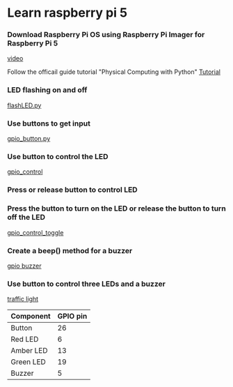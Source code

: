 # Learn raspberry pi 5
### Download Raspberry Pi OS using Raspberry Pi Imager for Raspberry Pi 5
[video](https://youtu.be/0u6iflSzwp0)

Follow the officail guide tutorial "Physical Computing with Python"
[Tutorial](https://projects.raspberrypi.org/en/projects/physical-computing/0)

### LED flashing on and off
[flashLED.py](./flashLED.py)

### Use buttons to get input
[gpio_button.py](./gpio_button.py)

### Use button to control the LED
[gpio_control](./gpio_control.py)

### Press or release button to control LED 

### Press the button to turn on the LED or release the button to turn off the LED
[gpio_control_toggle](./gpio_control_toggle.py)

### Create a beep() method for a buzzer
[gpio buzzer](./gpio_buzzer.py)

### Use button to control three LEDs and a buzzer
[traffic light](./trafficLight.py)

| Component | GPIO pin |
|-----------|----------|
| Button    |    26    |
| Red LED   |     6    |
| Amber LED |    13    |
| Green LED |    19    |
| Buzzer    |     5    |